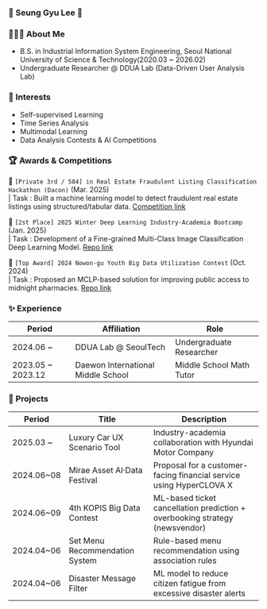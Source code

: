 ### 🙌 Seung Gyu Lee 🙌

### 💁🏻‍♂️ About Me

- B.S. in Industrial Information System Engineering, Seoul National University of Science & Technology(2020.03 ~ 2026.02)
- Undergraduate Researcher @ DDUA Lab (Data-Driven User Analysis Lab)  

### 🔎 Interests

- Self-supervised Learning  
- Time Series Analysis  
- Multimodal Learning  
- Data Analysis Contests & AI Competitions  

### 🏆 Awards & Competitions

🥉 `[Private 3rd / 584] in Real Estate Fraudulent Listing Classification Hackathon (Dacon)` (Mar. 2025)  
| Task : Built a machine learning model to detect fraudulent real estate listings using structured/tabular data. [Competition link](https://dacon.io/competitions/open/236439/overview/description)

🥈 `[2st Place] 2025 Winter Deep Learning Industry-Academia Bootcamp` (Jan. 2025)  
| Task : Development of a Fine-grained Multi-Class Image Classification Deep Learning Model. [Repo link](https://github.com/SeungGGyu/2025-Winter-Deep-Learning-Industry-Academia-Bootcamp)

🥇 `[Top Award] 2024 Nowon-gu Youth Big Data Utilization Contest` (Oct. 2024)  
| Task : Proposed an MCLP-based solution for improving public access to midnight pharmacies. [Repo link](https://github.com/SeungGGyu/Nowon-2024-Youth-Big-Data-Contest)


### ✨ Experience

| Period           | Affiliation                        | Role                         |
|------------------|-------------------------------------|------------------------------|
| 2024.06 ~        | DDUA Lab @ SeoulTech               | Undergraduate Researcher     |
| 2023.05 ~ 2023.12| Daewon International Middle School | Middle School Math Tutor     |




### 🚀 Projects

| Period         | Title                         | Description                                                                  |
|----------------|-------------------------------|-------------------------------------------------------------------------------|
| 2025.03 ~     | Luxury Car UX Scenario Tool   | Industry-academia collaboration with Hyundai Motor Company                   |
| 2024.06~08   | Mirae Asset AI·Data Festival  | Proposal for a customer-facing financial service using HyperCLOVA X         |
| 2024.06~09   | 4th KOPIS Big Data Contest     | ML-based ticket cancellation prediction + overbooking strategy (newsvendor) |
| 2024.04~06   | Set Menu Recommendation System| Rule-based menu recommendation using association rules                       |
| 2024.04~06   | Disaster Message Filter        | ML model to reduce citizen fatigue from excessive disaster alerts            |

